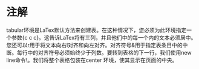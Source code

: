 # 注解
tabular环境是LaTex默认方法来创建表。在这种情况下，您必须为此环境指定一个参数{c c c}。这告诉LaTex将有三列，并且他们中的每一个内的文本必须居中。您还可以r用于将文本向右l对齐和向左对齐。对齐符号&用于指定表条目中的中断。每行中的对齐符号必须始终少于列数。要转到表格的下一行，我们使用new line命令\\。我们将整个表格包装在center 环境，使其显示在页面的中央。
